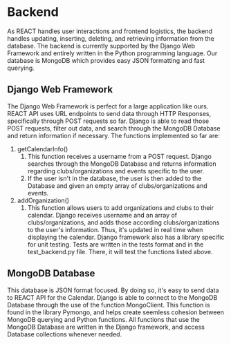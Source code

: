  # Backend 
 As REACT handles user interactions and frontend logistics, the backend handles updating, inserting, deleting, and retrieving information from the database. 
 The backend is currently supported by the Django Web Framework and entirely written in the Python programming language. Our database is MongoDB which provides
 easy JSON formatting and fast querying. 
 
 ## Django Web Framework
 The Django Web Framework is perfect for a large application like ours. REACT API uses URL endpoints to send data through HTTP Responses, specifically through POST requests
 so far. Django is able to read those POST requests, filter out data, and search through the MongoDB Database and return information if necessary. The functions implemented
 so far are:
 1. getCalendarInfo()
     1. This function receives a username from a POST request. Django searches through the MongoDB Database and returns information regarding clubs/organizations and events
     specific to the user.
     2. If the user isn't in the database, the user is then added to the Database and given an empty array of clubs/organizations and events.
 1. addOrganization()
     1. This function allows users to add organizations and clubs to their calendar. Django receives username and an array of clubs/organizations, and adds those according
     clubs/organizations to the user's information. Thus, it's updated in real time when displaying the calendar.
Django framework also has a library specific for unit testing. Tests are written in the tests format and in the test_backend.py file. There, it will test the functions listed above.
     
## MongoDB Database
This database is JSON format focused. By doing so, it's easy to send data to REACT API for the Calendar. Django is able to connect to the MongoDB Database through the use
of the function MongoClient. This function is found in the library Pymongo, and helps create seemless cohesion between MongoDB querying and Python functions. All functions
that use the MongoDB Database are written in the Django framework, and access Database collections whenever needed. 
